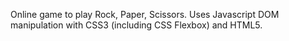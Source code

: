 Online game to play Rock, Paper, Scissors. 
Uses Javascript DOM manipulation with CSS3 (including CSS Flexbox) and HTML5. 
